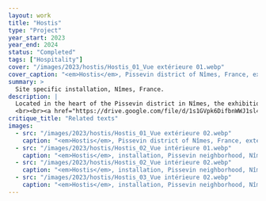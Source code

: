 ```yaml
---
layout: work
title: "Hostis"
type: "Project"
year_start: 2023
year_end: 2024
status: "Completed"
tags: ["Hospitality"]
cover: "/images/2023/hostis/Hostis_01_Vue extérieure 01.webp"
cover_caption: "<em>Hostis</em>, Pissevin district of Nîmes, France, external view."
summary: >
  Site specific installation, Nîmes, France.
description: |
  Located in the heart of the Pissevin district in Nîmes, the exhibition « Hostis » takes place in the former premises of a Muslim funeral home, far removed from the conventional universe of contemporary art. This neighborhood, a witness to the utopian architecture of the 1960s–70s « Grands Ensembles », is currently marked by degradation and drug trafficking. In this context, the location serves as the ideal backdrop for a unique metamorphosis. This space, awaiting demolition and originally chosen as a creative site, has been transformed into an unconventional indoor garden. It is not an ordinary garden: it emerges from soil mixed with plant debris, pigeon droppings, and concrete rubble. Plants from the surrounding area of the neighborhood were replanted with their original soil, containing other seeds, thus giving rise to unexpected new growth. These plants are also encouraged to reproduce within this semi-enclosed ecosystem, where I integrate myself as part of the life cycle of this space, attracting and fostering the presence of various living beings.
  <br><br><a href="https://drive.google.com/file/d/1s1GVpk6DifbnWWJ1sl4virKyvYxGq0U8/view">List of resident species of <em>Hostis</em>, 2025 (FR)</a>
critique_title: "Related texts"
images:
  - src: "/images/2023/hostis/Hostis_01_Vue extérieure 02.webp"
    caption: "<em>Hostis</em>, Pissevin district of Nîmes, France, external view."
  - src: "/images/2023/hostis/Hostis_02_Vue intérieure 01.webp"
    caption: "<em>Hostis</em>, installation, Pissevin neighborhood, Nîmes, France, 2023."
  - src: "/images/2023/hostis/Hostis_02_Vue intérieure 02.webp"
    caption: "<em>Hostis</em>, installation, Pissevin neighborhood, Nîmes, France, 2023, detail."
  - src: "/images/2023/hostis/Hostis_03_Vue intérieure 02.webp"
    caption: "<em>Hostis</em>, installation, Pissevin neighborhood, Nîmes, France, 2023, young Sambucus racemosa (presumed) ind."
---
```

